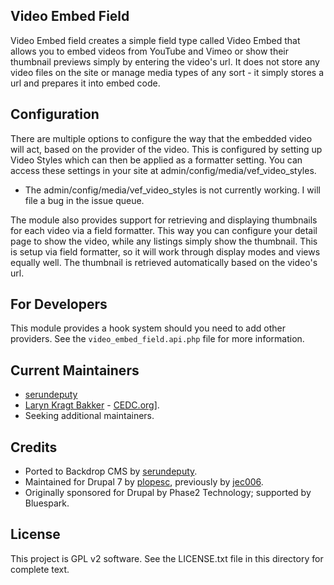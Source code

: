 Video Embed Field
-----

Video Embed field creates a simple field type called Video Embed that allows you to embed videos from YouTube and Vimeo or show their thumbnail previews simply by entering the video's url. It does not store any video files on the site or manage media types of any sort - it simply stores a url and prepares it into embed code.

Configuration
----

There are multiple options to configure the way that the embedded video will act, based on the provider of the video. This is configured by setting up Video Styles which can then be applied as a formatter setting. You can access these settings in your site at admin/config/media/vef_video_styles.
  * The admin/config/media/vef_video_styles is not currently working.  I will file a bug in the issue queue.

The module also provides support for retrieving and displaying thumbnails for each video via a field formatter. This way you can configure your detail page to show the video, while any listings simply show the thumbnail. This is setup via field formatter, so it will work through display modes and views equally well. The thumbnail is retrieved automatically based on the video's url.

For Developers
----

This module provides a hook system should you need to add other providers. See the `video_embed_field.api.php` file for more information.

Current Maintainers
-------------------

- [serundeputy](https://github.com/serundeputy)
- [Laryn Kragt Bakker](https://github.com/laryn) - [CEDC.org](https://cedc.org)].
- Seeking additional maintainers.

Credits
-------

- Ported to Backdrop CMS by [serundeputy](https://github.com/serundeputy).
- Maintained for Drupal 7 by [plopesc](https://github.com/plopesc), previously by [jec006](https://github.com/jec006).
- Originally sponsored for Drupal by Phase2 Technology; supported by Bluespark.

License
-------

This project is GPL v2 software.
See the LICENSE.txt file in this directory for complete text.
